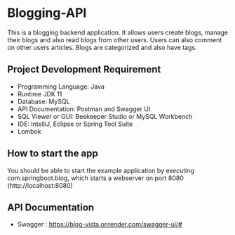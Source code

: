 # Blogging-API
This is a blogging backend application. It allows users create blogs, manage their blogs and also read blogs from other users. Users can also comment on other users articles. Blogs are categorized and also have tags.


## Project Development Requirement

- Programming Language: Java
- Runtime JDK 11
- Database: MySQL
- API Documentation: Postman and Swagger UI
- SQL Viewer or GUI: Beekeeper Studio or MySQL Workbench
- IDE: IntelliJ, Eclipse or Spring Tool Suite
- Lombok

## How to start the app

You should be able to start the example application by executing com.springboot.blog, which starts a webserver on port 8080 (http://localhost:8080)

## API Documentation
- Swagger : https://blog-vista.onrender.com/swagger-ui/#
